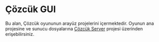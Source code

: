 # Çözcük GUI

Bu alan, Çözcük oyununun arayüz projelerini içermektedir. Oyunun ana projesine ve sunucu dosyalarına  [Çözcük Server](https://github.com/keremkoseoglu/cozcuk-server) projesi üzerinden erişebilirsiniz.